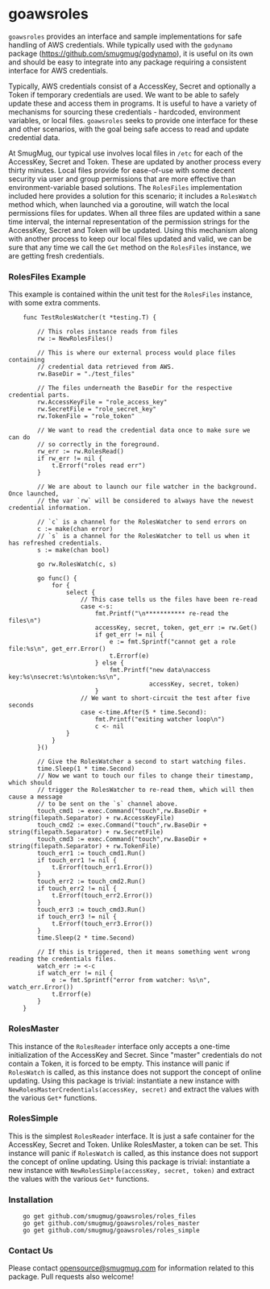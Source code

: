 goawsroles
==========

`goawsroles` provides an interface and sample implementations for safe handling of AWS
credentials. While typically used with the `godynamo` package (https://github.com/smugmug/godynamo),
it is useful on its own and should be easy to integrate into any package requiring a
consistent interface for AWS credentials.

Typically, AWS credentials consist of a AccessKey, Secret and optionally a Token if
temporary credentials are used. We want to be able to safely update these and access
them in programs. It is useful to have a variety of mechanisms for sourcing these credentials -
hardcoded, environment variables, or local files. `goawsroles` seeks to provide one interface
for these and other scenarios, with the goal being safe access to read and update credential data.

At SmugMug, our typical use involves local files in `/etc` for each of the AccessKey, Secret
and Token. These are updated by another process every thirty minutes. Local files provide
for ease-of-use with some decent security via user and group permissions that are more
effective than environment-variable based solutions.  The `RolesFiles`
implementation included here provides a solution for this scenario; it includes a
`RolesWatch` method which, when launched via a goroutine, will watch the local
permissions files for updates. When all three files are updated within a sane time
interval, the internal representation of the permission strings for the AccessKey,
Secret and Token will be updated. Using this mechanism along with another process
to keep our local files updated and valid, we can be sure that any time we call
the `Get` method on the `RolesFiles` instance, we are getting fresh credentials.

### RolesFiles Example

This example is contained within the unit test for the `RolesFiles` instance, with
some extra comments.

        func TestRolesWatcher(t *testing.T) {

            // This roles instance reads from files
            rw := NewRolesFiles()

            // This is where our external process would place files containing
            // credential data retrieved from AWS.
            rw.BaseDir = "./test_files"

            // The files underneath the BaseDir for the respective credential parts.
            rw.AccessKeyFile = "role_access_key"
            rw.SecretFile = "role_secret_key"
            rw.TokenFile = "role_token"

            // We want to read the credential data once to make sure we can do
            // so correctly in the foreground.
            rw_err := rw.RolesRead()
            if rw_err != nil {
                t.Errorf("roles read err")
            }

            // We are about to launch our file watcher in the background. Once launched,
            // the var `rw` will be considered to always have the newest credential information.

            // `c` is a channel for the RolesWatcher to send errors on
            c := make(chan error)
            // `s` is a channel for the RolesWatcher to tell us when it has refreshed credentials.
            s := make(chan bool)

            go rw.RolesWatch(c, s)

            go func() {
                for {
                    select {
                        // This case tells us the files have been re-read
                        case <-s:
                            fmt.Printf("\n*********** re-read the files\n")
                            accessKey, secret, token, get_err := rw.Get()
                            if get_err != nil {
                                e := fmt.Sprintf("cannot get a role file:%s\n", get_err.Error()
                                t.Errorf(e)
                            } else {
                                fmt.Printf("new data\naccess key:%s\nsecret:%s\ntoken:%s\n",
                                           accessKey, secret, token)
                            }
                        // We want to short-circuit the test after five seconds
                        case <-time.After(5 * time.Second):
                            fmt.Printf("exiting watcher loop\n")
                            c <- nil
                    }
                }
            }()

            // Give the RolesWatcher a second to start watching files.
            time.Sleep(1 * time.Second)
            // Now we want to touch our files to change their timestamp, which should
            // trigger the RolesWatcher to re-read them, which will then cause a message
            // to be sent on the `s` channel above.
            touch_cmd1 := exec.Command("touch",rw.BaseDir + string(filepath.Separator) + rw.AccessKeyFile)
            touch_cmd2 := exec.Command("touch",rw.BaseDir + string(filepath.Separator) + rw.SecretFile)
            touch_cmd3 := exec.Command("touch",rw.BaseDir + string(filepath.Separator) + rw.TokenFile)
            touch_err1 := touch_cmd1.Run()
            if touch_err1 != nil {
                t.Errorf(touch_err1.Error())
            }
            touch_err2 := touch_cmd2.Run()
            if touch_err2 != nil {
                t.Errorf(touch_err2.Error())
            }
            touch_err3 := touch_cmd3.Run()
            if touch_err3 != nil {
                t.Errorf(touch_err3.Error())
            }
            time.Sleep(2 * time.Second)

            // If this is triggered, then it means something went wrong reading the credentials files.
            watch_err := <-c
            if watch_err != nil {
                e := fmt.Sprintf("error from watcher: %s\n", watch_err.Error())
                t.Errorf(e)
            }
        }


### RolesMaster

This instance of the `RolesReader` interface only accepts a one-time initialization of the
AccessKey and Secret. Since "master" credentials do
not contain a Token, it is forced to be empty. This instance will panic if `RolesWatch`
is called, as this instance does not support the concept of online updating.
Using this package
is trivial: instantiate a new instance with `NewRolesMasterCredentials(accessKey, secret)` and
extract the values with the various `Get*` functions.

### RolesSimple

This is the simplest `RolesReader` interface. It is just a safe container for the AccessKey,
Secret and Token. Unlike RolesMaster, a token can be set. This instance will panic if `RolesWatch`
is called, as this instance does not support the concept of online updating. Using this package
is trivial: instantiate a new instance with `NewRolesSimple(accessKey, secret, token)` and
extract the values with the various `Get*` functions.

### Installation

        go get github.com/smugmug/goawsroles/roles_files
        go get github.com/smugmug/goawsroles/roles_master
        go get github.com/smugmug/goawsroles/roles_simple

### Contact Us

Please contact opensource@smugmug.com for information related to this package.
Pull requests also welcome!
